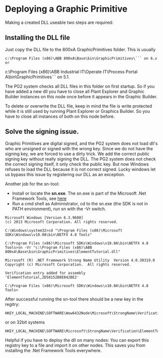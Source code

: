 # Deploying a Graphic Primitive
Making a created DLL useable two steps are required:
## Installing the DLL file
Just copy the DLL file to the 800xA GraphicPrimitives folder. This is usually 
```
c:\Program Files (x86)\ABB 800xA\Base\bin\GraphicPrimitives\``` on 6.x or 
```
c:\Program Files (x86)\ABB Industrial IT\Operate IT\Process Portal A\bin\GraphicPrimitives\``` on 5.1.

The PG2 system checks all DLL files in this folder on first startup. So if you have added a new dll you have to close all Plant Explorer and Graphic Builder instances on this node once before it appears in the Graphic Builder.

To delete or overwrite the DLL file, keep in mind the file is write protected while it is still used by running Plant Explorer or Graphics Builder. So you have to close all instances of both on this node before.

## Solve the signing issue.
Graphic Primitives are digital signed, and the PG2 system does not load dll's who are unsigned or signed with the wrong key.
Since we do not have the signing key, we are forced to use a dirty trick. We add the correct public signing key without really signing the DLL.
The PG2 system does not check the correct signing itself, it only check the public key. But now Windows refuses to load the DLL because it is not correct signed.
Lucky windows let us bypass this issue by registering our DLL as an exception.

Another job for the sn-tool:
- Install or locate the **sn.exe**. The sn.exe is part of the Microsoft .Net Framework Tools, see [here](https://docs.microsoft.com/en-us/previous-versions/dotnet/netframework-2.0/k5b5tt23(v=vs.80)?redirectedfrom=MSDN)
- Run a cmd shell as Administrator, cd to the sn.exe (the SDK is not in PATH environment), run sn with the -Vr switch.
```
Microsoft Windows [Version 6.3.9600]
(c) 2013 Microsoft Corporation. All rights reserved.

C:\Windows\system32>cd "\Program Files (x86)\Microsoft SDKs\Windows\v10.0A\bin\NETFX 4.8 Tools"

C:\Program Files (x86)\Microsoft SDKs\Windows\v10.0A\bin\NETFX 4.8 Tools>sn -Vr "c:\Program Files (x86)\ABB 800xA\Base\bin\GraphicPrimitives\ElementTutorial.dll"

Microsoft (R) .NET Framework Strong Name Utility  Version 4.0.30319.0
Copyright (c) Microsoft Corporation.  All rights reserved.

Verification entry added for assembly 'ElementTutorial,2D58152B8E842BE2'

C:\Program Files (x86)\Microsoft SDKs\Windows\v10.0A\bin\NETFX 4.8 Tools>
```

After successful running the sn-tool there should be a new key in the regitry:
```
HKEY_LOCAL_MACHINE\SOFTWARE\Wow6432Node\Microsoft\StrongName\Verification\ElementTutorial,2D58152B8E842BE2
```
or on 32bit systems
```
HKEY_LOCAL_MACHINE\SOFTWARE\Microsoft\StrongName\Verification\ElementTutorial,2D58152B8E842BE2
```

Helpful if you have to deploy the dll on many nodes: You can export this registry key to a file and import it on other nodes. This saves you from installing the .Net Framework Tools everywhere.
